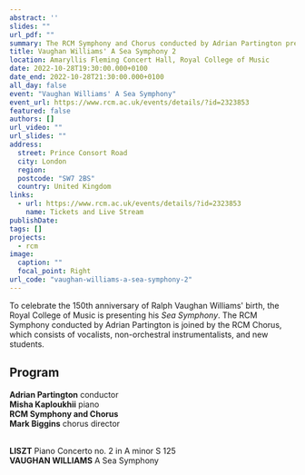 ```yaml
---
abstract: ''
slides: ""
url_pdf: ""
summary: The RCM Symphony and Chorus conducted by Adrian Partington presents Vaughan Williams' *Sea Symphony* in honour of the 150th anniversary of his birth.
title: Vaughan Williams' A Sea Symphony 2
location: Amaryllis Fleming Concert Hall, Royal College of Music
date: 2022-10-28T19:30:00.000+0100
date_end: 2022-10-28T21:30:00.000+0100
all_day: false
event: "Vaughan Williams' A Sea Symphony"
event_url: https://www.rcm.ac.uk/events/details/?id=2323853
featured: false
authors: []
url_video: ""
url_slides: ""
address:
  street: Prince Consort Road
  city: London
  region: 
  postcode: "SW7 2BS"
  country: United Kingdom
links:
  - url: https://www.rcm.ac.uk/events/details/?id=2323853
    name: Tickets and Live Stream
publishDate:
tags: []
projects:
  - rcm
image:
  caption: ""
  focal_point: Right
url_code: "vaughan-williams-a-sea-symphony-2"
---
```

To celebrate the 150th anniversary of Ralph Vaughan Williams' birth, the Royal College of Music is presenting his *Sea Symphony*. The RCM Symphony conducted by Adrian Partington is joined by the RCM Chorus, which consists of vocalists, non-orchestral instrumentalists, and new students.

## Program
**Adrian Partington** conductor <br>
**Misha Kaploukhii** piano <br>
**RCM Symphony and Chorus** <br>
**Mark Biggins** chorus director <br> <br>

**LISZT** Piano Concerto no. 2 in A minor S 125 <br>
**VAUGHAN WILLIAMS** A Sea Symphony
